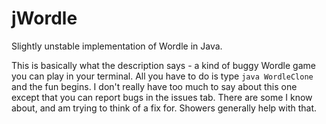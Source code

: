 # jWordle
Slightly unstable implementation of Wordle in Java.

This is basically what the description says - a kind of buggy Wordle game you can play in your terminal. All you have to do is type `java WordleClone` and the fun begins. I don't really have too much to say about this one except that you can report bugs in the issues tab. There are some I know about, and am trying to think of a fix for. Showers generally help with that.
